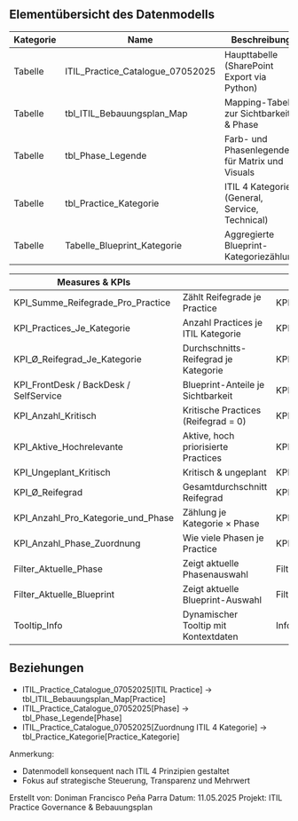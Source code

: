 Elementübersicht des Datenmodells
----------------------------------

| Kategorie           | Name                             | Beschreibung                                           | Typ         |
|---------------------|----------------------------------|--------------------------------------------------------|-------------|
| Tabelle             | ITIL_Practice_Catalogue_07052025 | Haupttabelle (SharePoint Export via Python)           | Tabelle     |
| Tabelle             | tbl_ITIL_Bebauungsplan_Map       | Mapping-Tabelle zur Sichtbarkeit & Phase              | Tabelle     |
| Tabelle             | tbl_Phase_Legende                | Farb- und Phasenlegende für Matrix und Visuals        | Tabelle     |
| Tabelle             | tbl_Practice_Kategorie           | ITIL 4 Kategorien (General, Service, Technical)       | Tabelle     |
| Tabelle             | Tabelle_Blueprint_Kategorie      | Aggregierte Blueprint-Kategoriezählung                | Tabelle     |

| Measures & KPIs     |                                  |                     |        |
|---------------------|----------------------------------|---------------------|--------|
| KPI_Summe_Reifegrade_Pro_Practice | Zählt Reifegrade je Practice             |KPI     |
| KPI_Practices_Je_Kategorie       | Anzahl Practices je ITIL Kategorie        | KPI    |
| KPI_Ø_Reifegrad_Je_Kategorie     | Durchschnitts-Reifegrad je Kategorie      | KPI    |
| KPI_FrontDesk / BackDesk / SelfService | Blueprint-Anteile je Sichtbarkeit   | KPI    |
| KPI_Anzahl_Kritisch              | Kritische Practices (Reifegrad = 0)       | KPI    |
| KPI_Aktive_Hochrelevante         | Aktive, hoch priorisierte Practices       | KPI    |
| KPI_Ungeplant_Kritisch           | Kritisch & ungeplant                      | KPI    |
| KPI_Ø_Reifegrad                  | Gesamtdurchschnitt Reifegrad              | KPI    |
| KPI_Anzahl_Pro_Kategorie_und_Phase | Zählung je Kategorie × Phase            | KPI    |
| KPI_Anzahl_Phase_Zuordnung       | Wie viele Phasen je Practice              | KPI    |
| Filter_Aktuelle_Phase            | Zeigt aktuelle Phasenauswahl              | Filter |
| Filter_Aktuelle_Blueprint        | Zeigt aktuelle Blueprint-Auswahl          | Filter |
| Tooltip_Info                     | Dynamischer Tooltip mit Kontextdaten      | Info   |

Beziehungen
-----------
- ITIL_Practice_Catalogue_07052025[ITIL Practice] → tbl_ITIL_Bebauungsplan_Map[Practice]
- ITIL_Practice_Catalogue_07052025[Phase] → tbl_Phase_Legende[Phase]
- ITIL_Practice_Catalogue_07052025[Zuordnung ITIL 4 Kategorie] → tbl_Practice_Kategorie[Practice_Kategorie]

Anmerkung:
- Datenmodell konsequent nach ITIL 4 Prinzipien gestaltet
- Fokus auf strategische Steuerung, Transparenz und Mehrwert

Erstellt von: Doniman Francisco Peña Parra
Datum: 11.05.2025
Projekt: ITIL Practice Governance & Bebauungsplan
